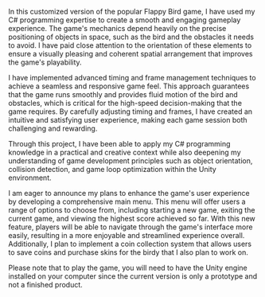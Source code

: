 In this customized version of the popular Flappy Bird game, I have used my C# programming expertise to create a smooth and engaging gameplay experience. The game's mechanics depend heavily on the precise positioning of objects in space, such as the bird and the obstacles it needs to avoid. I have paid close attention to the orientation of these elements to ensure a visually pleasing and coherent spatial arrangement that improves the game's playability.

I have implemented advanced timing and frame management techniques to achieve a seamless and responsive game feel. This approach guarantees that the game runs smoothly and provides fluid motion of the bird and obstacles, which is critical for the high-speed decision-making that the game requires. By carefully adjusting timing and frames, I have created an intuitive and satisfying user experience, making each game session both challenging and rewarding.

Through this project, I have been able to apply my C# programming knowledge in a practical and creative context while also deepening my understanding of game development principles such as object orientation, collision detection, and game loop optimization within the Unity environment. 

I am eager to announce my plans to enhance the game's user experience by developing a comprehensive main menu. This menu will offer users a range of options to choose from, including starting a new game, exiting the current game, and viewing the highest score achieved so far. With this new feature, players will be able to navigate through the game's interface more easily, resulting in a more enjoyable and streamlined experience overall. Additionally, I plan to implement a coin collection system that allows users to save coins and purchase skins for the birdy that I also plan to work on.

Please note that to play the game, you will need to have the Unity engine installed on your computer since the current version is only a prototype and not a finished product.
